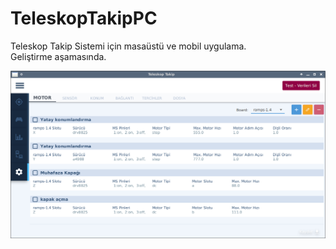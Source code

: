 # TeleskopTakipPC
Teleskop Takip Sistemi için masaüstü ve mobil uygulama.  
Geliştirme aşamasında.

![image_1](https://raw.githubusercontent.com/firatsoygul/TeleskopTakip/master/ss1.png?raw=true)  
